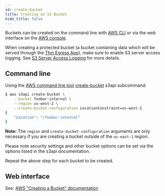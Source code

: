 ```yaml
---
id: create_bucket
title: Creating an S3 Bucket
hide_title: false
---
```


Buckets can be created on the command line with [AWS CLI][cli] or via the web interface on the [AWS console][web].

When creating a protected bucket (a bucket containing data which will be served through the [Thin Egress App](https://github.com/asfadmin/thin-egress-app/)), make sure to enable S3 server access logging. See [S3 Server Access Logging](server_access_logging.md) for more details.

## Command line

Using the [AWS command line tool][cli] [create-bucket](https://docs.aws.amazon.com/cli/latest/reference/s3api/create-bucket.html) s3api subcommand:

```bash
$ aws s3api create-bucket \
    --bucket foobar-internal \
    --region us-west-2 \
    --create-bucket-configuration LocationConstraint=us-west-2
{
    "Location": "/foobar-internal"
}
```

**Note:** The `region` and `create-bucket-configuration` arguments are only necessary if you are creating a bucket outside of the `us-east-1` region.

Please note security settings and other bucket options can be set via the options listed in the s3api documentation.

Repeat the above step for each bucket to be created.

## Web interface

See: [AWS "Creating a Bucket" documentation][web]

[cli]: https://aws.amazon.com/cli/ "Amazon command line interface"
[web]: http://docs.aws.amazon.com/AmazonS3/latest/gsg/CreatingABucket.html "Amazon web console interface"
